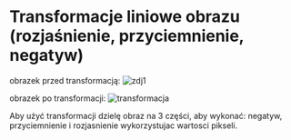 # Transformacje liniowe obrazu (rozjaśnienie, przyciemnienie, negatyw)
obrazek przed transformacją:
![zdj1](https://user-images.githubusercontent.com/80594097/115150132-5d295e80-a067-11eb-9e63-fca4a4e8da76.jpg)

obrazek po transformacji:
![transformacja](https://user-images.githubusercontent.com/80594097/115150130-5bf83180-a067-11eb-8055-d8bcca51f8c1.jpg)

Aby użyć transformacji dzielę obraz na 3 części, aby wykonać: negatyw, przyciemnienie i rozjasnienie wykorzystujac wartosci pikseli.
